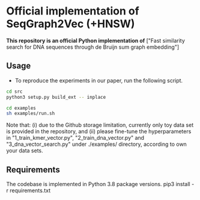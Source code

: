 # Official implementation of SeqGraph2Vec (+HNSW)

**This repository is an official Python implementation of**  ["Fast similarity search for DNA sequences through
de Bruijn sum graph embedding"]

## Usage

- To reproduce the experiments in our paper, run the following script. 
```sh
cd src
python3 setup.py build_ext -- inplace
```
```sh
cd examples 
sh examples/run.sh
```
Note that: 
(i) due to the Github storage limitation, currently only toy data set is provided in the repository, and (ii) please fine-tune the hyperparameters in "1_train_kmer_vector.py", "2_train_dna_vector.py" and "3_dna_vector_search.py" under ./examples/ directory, according to own your data sets. 

## Requirements

The codebase is implemented in Python 3.8 package versions.
pip3 install -r requirements.txt
